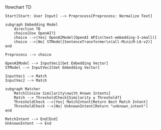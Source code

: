 flowchart TD

    Start[Start: User Input] --> Preprocess[Preprocess: Normalize Text]

    subgraph Embedding Model
        direction TB
        choice{Use OpenAI?}
        choice -->|Yes| OpenAIModel[OpenAI API\n(text-embedding-3-small)]
        choice -->|No| STModel[SentenceTransformer\n(all-MiniLM-L6-v2)]
    end

    Preprocess --> choice

    OpenAIModel --> InputVec1[Get Embedding Vector]
    STModel --> InputVec2[Get Embedding Vector]

    InputVec1 --> Match
    InputVec2 --> Match

    subgraph Matcher
        Match[Cosine Similarity\nwith Known Intents]
        Match --> ThresholdCheck{Similarity ≥ Threshold?}
        ThresholdCheck -->|Yes| MatchIntent[Return Best Match Intent]
        ThresholdCheck -->|No| UnknownIntent[Return "unknown_intent"]
    end

    MatchIntent --> End[End]
    UnknownIntent --> End
